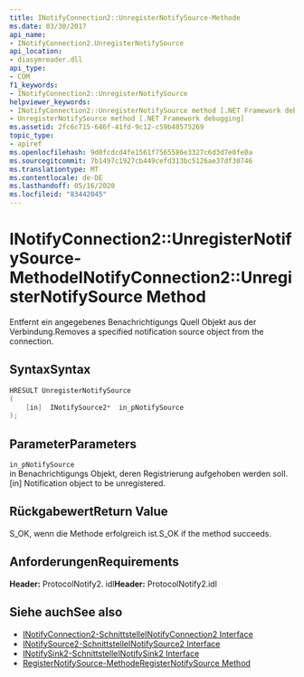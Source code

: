 ```yaml
---
title: INotifyConnection2::UnregisterNotifySource-Methode
ms.date: 03/30/2017
api_name:
- INotifyConnection2.UnregisterNotifySource
api_location:
- diasymreader.dll
api_type:
- COM
f1_keywords:
- INotifyConnection2::UnregisterNotifySource
helpviewer_keywords:
- INotifyConnection2::UnregisterNotifySource method [.NET Framework debugging]
- UnregisterNotifySource method [.NET Framework debugging]
ms.assetid: 2fc6c715-646f-41fd-9c12-c59b40575269
topic_type:
- apiref
ms.openlocfilehash: 9d0fcdcd4fe1561f7565586e3327c6d3d7e0fe0a
ms.sourcegitcommit: 7b1497c1927cb449cefd313bc5126ae37df30746
ms.translationtype: MT
ms.contentlocale: de-DE
ms.lasthandoff: 05/16/2020
ms.locfileid: "83442045"
---
```

# <a name="inotifyconnection2unregisternotifysource-method"></a><span data-ttu-id="78807-102">INotifyConnection2::UnregisterNotifySource-Methode</span><span class="sxs-lookup"><span data-stu-id="78807-102">INotifyConnection2::UnregisterNotifySource Method</span></span>
<span data-ttu-id="78807-103">Entfernt ein angegebenes Benachrichtigungs Quell Objekt aus der Verbindung.</span><span class="sxs-lookup"><span data-stu-id="78807-103">Removes a specified notification source object from the connection.</span></span>  
  
## <a name="syntax"></a><span data-ttu-id="78807-104">Syntax</span><span class="sxs-lookup"><span data-stu-id="78807-104">Syntax</span></span>  
  
```cpp  
HRESULT UnregisterNotifySource  
(  
    [in]  INotifySource2*  in_pNotifySource  
);  
```  
  
## <a name="parameters"></a><span data-ttu-id="78807-105">Parameter</span><span class="sxs-lookup"><span data-stu-id="78807-105">Parameters</span></span>  
 `in_pNotifySource`  
 <span data-ttu-id="78807-106">in Benachrichtigungs Objekt, deren Registrierung aufgehoben werden soll.</span><span class="sxs-lookup"><span data-stu-id="78807-106">[in] Notification object to be unregistered.</span></span>  
  
## <a name="return-value"></a><span data-ttu-id="78807-107">Rückgabewert</span><span class="sxs-lookup"><span data-stu-id="78807-107">Return Value</span></span>  
 <span data-ttu-id="78807-108">S_OK, wenn die Methode erfolgreich ist.</span><span class="sxs-lookup"><span data-stu-id="78807-108">S_OK if the method succeeds.</span></span>  
  
## <a name="requirements"></a><span data-ttu-id="78807-109">Anforderungen</span><span class="sxs-lookup"><span data-stu-id="78807-109">Requirements</span></span>  
 <span data-ttu-id="78807-110">**Header:** ProtocolNotify2. idl</span><span class="sxs-lookup"><span data-stu-id="78807-110">**Header:** ProtocolNotify2.idl</span></span>  
  
## <a name="see-also"></a><span data-ttu-id="78807-111">Siehe auch</span><span class="sxs-lookup"><span data-stu-id="78807-111">See also</span></span>

- [<span data-ttu-id="78807-112">INotifyConnection2-Schnittstelle</span><span class="sxs-lookup"><span data-stu-id="78807-112">INotifyConnection2 Interface</span></span>](inotifyconnection2-interface.md)
- [<span data-ttu-id="78807-113">INotifySource2-Schnittstelle</span><span class="sxs-lookup"><span data-stu-id="78807-113">INotifySource2 Interface</span></span>](inotifysource2-interface.md)
- [<span data-ttu-id="78807-114">INotifySink2-Schnittstelle</span><span class="sxs-lookup"><span data-stu-id="78807-114">INotifySink2 Interface</span></span>](inotifysink2-interface.md)
- [<span data-ttu-id="78807-115">RegisterNotifySource-Methode</span><span class="sxs-lookup"><span data-stu-id="78807-115">RegisterNotifySource Method</span></span>](inotifyconnection2-registernotifysource-method.md)
